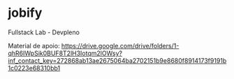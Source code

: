# jobify

Fullstack Lab - Devpleno

Material de apoio: https://drive.google.com/drive/folders/1-qhR6IWpSik0BUF8T2lH3Iotqm2lOWsy?inf_contact_key=272868ab13ae2675064ba2702151b9e8680f8914173f9191b1c0223e68310bb1
